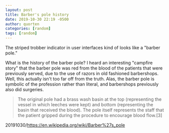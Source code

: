 ```yaml
---
layout: post
title: Barber's pole history
date: 2019-10-30 22:19 -0500
author: quorten
categories: [random]
tags: [random]
---
```


The striped trobber indicator in user interfaces kind of looks like a
"barber pole."

What is the history of the barber pole?  I heard an interesting
"campfire story" that the barber pole was red from the blood of the
patients that were previously served, due to the use of razors in old
fashioned barbershops.  Well, this actually isn't too far off from the
truth.  Alas, the barber pole is symbolic of the profession rather
than literal, and barbershops previously also did surgeries.

> The original pole had a brass wash basin at the top (representing
> the vessel in which leeches were kept) and bottom (representing the
> basin that received the blood). The pole itself represents the staff
> that the patient gripped during the procedure to encourage blood
> flow.[3]

20191030/https://en.wikipedia.org/wiki/Barber%27s_pole
